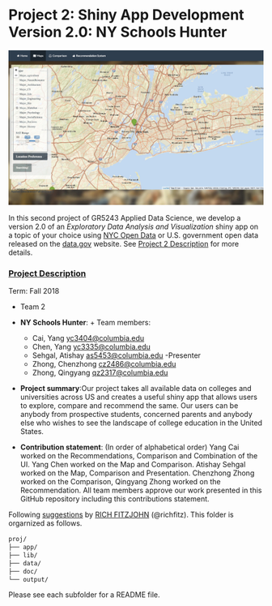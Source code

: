 # Project 2: Shiny App Development Version 2.0: NY Schools Hunter

![screenshot](doc/screenshot2.png)

In this second project of GR5243 Applied Data Science, we develop a version 2.0 of an *Exploratory Data Analysis and Visualization* shiny app on a topic of your choice using [NYC Open Data](https://opendata.cityofnewyork.us/) or U.S. government open data released on the [data.gov](https://data.gov/) website. See [Project 2 Description](doc/project2_desc.md) for more details.  

### [Project Description](doc/project2_desc.md)

Term: Fall 2018

+ Team 2
+ **NY Schools Hunter**: + Team members:
	+  Cai, Yang yc3404@columbia.edu
	+  Chen, Yang yc3335@columbia.edu
	+  Sehgal, Atishay as5453@columbia.edu -Presenter
	+  Zhong, Chenzhong cz2486@columbia.edu
	+  Zhong, Qingyang qz2317@columbia.edu

+ **Project summary**:Our project takes all available data on colleges and universities across US and creates a useful shiny app that allows users to explore, compare and recommend the same. Our users can be anybody from prospective students, concerned parents and anybody else who wishes to see the landscape of college education in the United States.

+ **Contribution statement**: (In order of alphabetical order) Yang Cai worked on the Recommendations, Comparison and Combination of the UI. Yang Chen worked on the Map and Comparison. Atishay Sehgal worked on the Map, Comparison and Presentation. Chenzhong Zhong worked on the Comparison, Qingyang Zhong worked on the Recommendation. All team members approve our work presented in this GitHub repository including this contributions statement. 

Following [suggestions](http://nicercode.github.io/blog/2013-04-05-projects/) by [RICH FITZJOHN](http://nicercode.github.io/about/#Team) (@richfitz). This folder is orgarnized as follows.

```
proj/
├── app/
├── lib/
├── data/
├── doc/
└── output/
```

Please see each subfolder for a README file.

